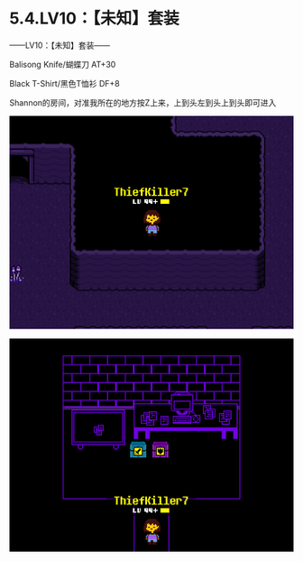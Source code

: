 # 5.4.LV10：【未知】套装



——LV10：【未知】套装——

Balisong Knife/蝴蝶刀 AT+30

Black T-Shirt/黑色T恤衫 DF+8

Shannon的房间，对准我所在的地方按Z上来，上到头左到头上到头即可进入

![路径](路径.png)

![LV10：[未知]套装](LV10：[未知]套装.png)

